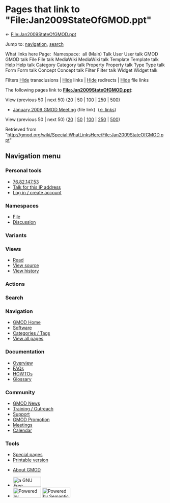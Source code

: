 <div id="mw-page-base" class="noprint">

</div>

<div id="mw-head-base" class="noprint">

</div>

<div id="content" class="mw-body" role="main">

<span id="top"></span>

<div id="mw-js-message" style="display:none;">

</div>



# <span dir="auto">Pages that link to "File:Jan2009StateOfGMOD.ppt"</span>

<div id="bodyContent">

<div id="contentSub">

←
[File:Jan2009StateOfGMOD.ppt](/wiki/File:Jan2009StateOfGMOD.ppt "File:Jan2009StateOfGMOD.ppt")

</div>

<div id="jump-to-nav" class="mw-jump">

Jump to: [navigation](#mw-navigation), [search](#p-search)

</div>

<div id="mw-content-text">

What links here Page:  Namespace:  all (Main) Talk User User talk GMOD
GMOD talk File File talk MediaWiki MediaWiki talk Template Template talk
Help Help talk Category Category talk Property Property talk Type Type
talk Form Form talk Concept Concept talk Filter Filter talk Widget
Widget talk

Filters
[Hide](/mediawiki/index.php?title=Special:WhatLinksHere/File:Jan2009StateOfGMOD.ppt&hidetrans=1 "Special:WhatLinksHere/File:Jan2009StateOfGMOD.ppt")
transclusions \|
[Hide](/mediawiki/index.php?title=Special:WhatLinksHere/File:Jan2009StateOfGMOD.ppt&hidelinks=1 "Special:WhatLinksHere/File:Jan2009StateOfGMOD.ppt")
links \|
[Hide](/mediawiki/index.php?title=Special:WhatLinksHere/File:Jan2009StateOfGMOD.ppt&hideredirs=1 "Special:WhatLinksHere/File:Jan2009StateOfGMOD.ppt")
redirects \|
[Hide](/mediawiki/index.php?title=Special:WhatLinksHere/File:Jan2009StateOfGMOD.ppt&hideimages=1 "Special:WhatLinksHere/File:Jan2009StateOfGMOD.ppt")
file links

The following pages link to
**[File:Jan2009StateOfGMOD.ppt](/wiki/File:Jan2009StateOfGMOD.ppt "File:Jan2009StateOfGMOD.ppt")**:

View (previous 50 \| next 50)
([20](/mediawiki/index.php?title=Special:WhatLinksHere/File:Jan2009StateOfGMOD.ppt&limit=20 "Special:WhatLinksHere/File:Jan2009StateOfGMOD.ppt")
\|
[50](/mediawiki/index.php?title=Special:WhatLinksHere/File:Jan2009StateOfGMOD.ppt&limit=50 "Special:WhatLinksHere/File:Jan2009StateOfGMOD.ppt")
\|
[100](/mediawiki/index.php?title=Special:WhatLinksHere/File:Jan2009StateOfGMOD.ppt&limit=100 "Special:WhatLinksHere/File:Jan2009StateOfGMOD.ppt")
\|
[250](/mediawiki/index.php?title=Special:WhatLinksHere/File:Jan2009StateOfGMOD.ppt&limit=250 "Special:WhatLinksHere/File:Jan2009StateOfGMOD.ppt")
\|
[500](/mediawiki/index.php?title=Special:WhatLinksHere/File:Jan2009StateOfGMOD.ppt&limit=500 "Special:WhatLinksHere/File:Jan2009StateOfGMOD.ppt"))

- [January 2009 GMOD
  Meeting](/wiki/January_2009_GMOD_Meeting "January 2009 GMOD Meeting")
  (file link) ‎ <span class="mw-whatlinkshere-tools">([←
  links](/mediawiki/index.php?title=Special:WhatLinksHere&target=January+2009+GMOD+Meeting "Special:WhatLinksHere"))</span>

View (previous 50 \| next 50)
([20](/mediawiki/index.php?title=Special:WhatLinksHere/File:Jan2009StateOfGMOD.ppt&limit=20 "Special:WhatLinksHere/File:Jan2009StateOfGMOD.ppt")
\|
[50](/mediawiki/index.php?title=Special:WhatLinksHere/File:Jan2009StateOfGMOD.ppt&limit=50 "Special:WhatLinksHere/File:Jan2009StateOfGMOD.ppt")
\|
[100](/mediawiki/index.php?title=Special:WhatLinksHere/File:Jan2009StateOfGMOD.ppt&limit=100 "Special:WhatLinksHere/File:Jan2009StateOfGMOD.ppt")
\|
[250](/mediawiki/index.php?title=Special:WhatLinksHere/File:Jan2009StateOfGMOD.ppt&limit=250 "Special:WhatLinksHere/File:Jan2009StateOfGMOD.ppt")
\|
[500](/mediawiki/index.php?title=Special:WhatLinksHere/File:Jan2009StateOfGMOD.ppt&limit=500 "Special:WhatLinksHere/File:Jan2009StateOfGMOD.ppt"))

</div>

<div class="printfooter">

Retrieved from
"<http://gmod.org/wiki/Special:WhatLinksHere/File:Jan2009StateOfGMOD.ppt>"

</div>

<div id="catlinks" class="catlinks catlinks-allhidden">

</div>

<div class="visualClear">

</div>

</div>

</div>

<div id="mw-navigation">

## Navigation menu

<div id="mw-head">

<div id="p-personal" role="navigation"
aria-labelledby="p-personal-label">

### Personal tools

- <span id="pt-anonuserpage"><a href="/wiki/User:76.82.147.53" class="new" accesskey="."
  title="The user page for the IP address you are editing as [.]">76.82.147.53</a></span>
- <span id="pt-anontalk"><a href="/wiki/User_talk:76.82.147.53" class="new" accesskey="n"
  title="Discussion about edits from this IP address [n]">Talk for this IP
  address</a></span>
- <span id="pt-login"><a
  href="/mediawiki/index.php?title=Special:UserLogin&amp;returnto=Special%3AWhatLinksHere%2FFile%3AJan2009StateOfGMOD.ppt"
  accesskey="o"
  title="You are encouraged to log in; however, it is not mandatory [o]">Log
  in / create account</a></span>

</div>

<div id="left-navigation">

<div id="p-namespaces" class="vectorTabs" role="navigation"
aria-labelledby="p-namespaces-label">

### Namespaces

- <span id="ca-nstab-image"><a href="/wiki/File:Jan2009StateOfGMOD.ppt" accesskey="c"
  title="View the file page [c]">File</a></span>
- <span id="ca-talk"><a
  href="/mediawiki/index.php?title=File_talk:Jan2009StateOfGMOD.ppt&amp;action=edit&amp;redlink=1"
  accesskey="t"
  title="Discussion about the content page [t]">Discussion</a></span>

</div>

<div id="p-variants" class="vectorMenu emptyPortlet" role="navigation"
aria-labelledby="p-variants-label">

### 

### Variants[](#)

<div class="menu">

</div>

</div>

</div>

<div id="right-navigation">

<div id="p-views" class="vectorTabs" role="navigation"
aria-labelledby="p-views-label">

### Views

- <span id="ca-view">[Read](/wiki/File:Jan2009StateOfGMOD.ppt)</span>
- <span id="ca-viewsource"><a
  href="/mediawiki/index.php?title=File:Jan2009StateOfGMOD.ppt&amp;action=edit"
  accesskey="e" title="This page is protected.
  You can view its source [e]">View source</a></span>
- <span id="ca-history"><a
  href="/mediawiki/index.php?title=File:Jan2009StateOfGMOD.ppt&amp;action=history"
  accesskey="h" title="Past revisions of this page [h]">View history</a></span>

</div>

<div id="p-cactions" class="vectorMenu emptyPortlet" role="navigation"
aria-labelledby="p-cactions-label">

### Actions[](#)

<div class="menu">

</div>

</div>

<div id="p-search" role="search">

### Search

<div id="simpleSearch">

</div>

</div>

</div>

</div>

<div id="mw-panel">

<div id="p-logo" role="banner">

<a href="/wiki/Main_Page"
style="background-image: url(http://gmod.org/images/GMOD-cogs.png);"
title="Visit the main page"></a>

</div>

<div id="p-Navigation" class="portal" role="navigation"
aria-labelledby="p-Navigation-label">

### Navigation

<div class="body">

- <span id="n-GMOD-Home">[GMOD Home](/wiki/Main_Page)</span>
- <span id="n-Software">[Software](/wiki/GMOD_Components)</span>
- <span id="n-Categories-.2F-Tags">[Categories /
  Tags](/wiki/Categories)</span>
- <span id="n-View-all-pages">[View all
  pages](/wiki/Special:AllPages)</span>

</div>

</div>

<div id="p-Documentation" class="portal" role="navigation"
aria-labelledby="p-Documentation-label">

### Documentation

<div class="body">

- <span id="n-Overview">[Overview](/wiki/Overview)</span>
- <span id="n-FAQs">[FAQs](/wiki/Category:FAQ)</span>
- <span id="n-HOWTOs">[HOWTOs](/wiki/Category:HOWTO)</span>
- <span id="n-Glossary">[Glossary](/wiki/Glossary)</span>

</div>

</div>

<div id="p-Community" class="portal" role="navigation"
aria-labelledby="p-Community-label">

### Community

<div class="body">

- <span id="n-GMOD-News">[GMOD News](/wiki/GMOD_News)</span>
- <span id="n-Training-.2F-Outreach">[Training /
  Outreach](/wiki/Training_and_Outreach)</span>
- <span id="n-Support">[Support](/wiki/Support)</span>
- <span id="n-GMOD-Promotion">[GMOD
  Promotion](/wiki/GMOD_Promotion)</span>
- <span id="n-Meetings">[Meetings](/wiki/Meetings)</span>
- <span id="n-Calendar">[Calendar](/wiki/Calendar)</span>

</div>

</div>

<div id="p-tb" class="portal" role="navigation"
aria-labelledby="p-tb-label">

### Tools

<div class="body">

- <span id="t-specialpages"><a href="/wiki/Special:SpecialPages" accesskey="q"
  title="A list of all special pages [q]">Special pages</a></span>
- <span id="t-print"><a
  href="/mediawiki/index.php?title=Special:WhatLinksHere/File:Jan2009StateOfGMOD.ppt&amp;printable=yes"
  rel="alternate" accesskey="p"
  title="Printable version of this page [p]">Printable version</a></span>

</div>

</div>

</div>

</div>

<div id="footer" role="contentinfo">

- <span id="footer-places-about">[About
  GMOD](/wiki/GMOD:About "GMOD:About")</span>

<!-- -->

- <span id="footer-copyrightico">[<img src="http://www.gnu.org/graphics/gfdl-logo-small.png" width="88"
  height="31" alt="a GNU Free Documentation License" />](http://www.gnu.org/licenses/fdl-1.3.html)</span>
- <span id="footer-poweredbyico">[<img src="/mediawiki/skins/common/images/poweredby_mediawiki_88x31.png"
  width="88" height="31" alt="Powered by MediaWiki" />](//www.mediawiki.org/)
  [<img
  src="/mediawiki/extensions/SemanticMediaWiki/includes/../resources/images/smw_button.png"
  width="88" height="31" alt="Powered by Semantic MediaWiki" />](https://www.semantic-mediawiki.org/wiki/Semantic_MediaWiki)</span>

<div style="clear:both">

</div>

</div>
